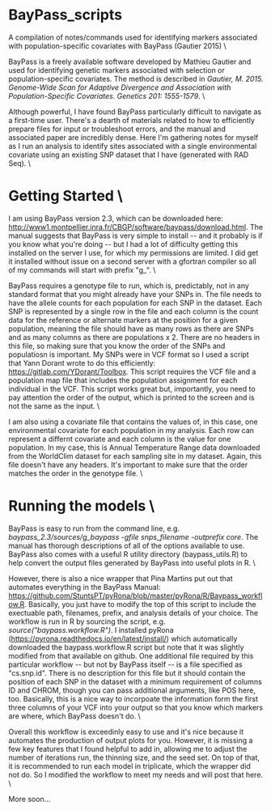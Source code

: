 # BayPass_scripts
A compilation of notes/commands used for identifying markers associated with population-specific covariates with BayPass (Gautier 2015) \

BayPass is a freely available software developed by Mathieu Gautier and used for identifying genetic markers associated with selection or population-specific covariates. The method is described in _Gautier, M. 2015. Genome-Wide Scan for Adaptive Divergence and Association with Population-Specific Covariates. Genetics 201: 1555-1579_. \

Although powerful, I have found BayPass particularly difficult to navigate as a first-time user. There's a dearth of materials related to how to efficiently prepare files for input or troubleshoot errors, and the manual and associated paper are incredibly dense. Here I'm gathering notes for myself as I run an analysis to identify sites associated with a single environmental covariate using an existing SNP dataset that I have (generated with RAD Seq). \

# Getting Started \
I am using BayPass version 2.3, which can be downloaded here: http://www1.montpellier.inra.fr/CBGP/software/baypass/download.html. The manual suggests that BayPass is very simple to install -- and it probably is if you know what you're doing -- but I had a lot of difficulty getting this installed on the server I use, for which my permissions are limited. I did get it installed without issue on a second server with a gfortran compiler so all of my commands will start with prefix "g_". \

BayPass requires a genotype file to run, which is, predictably, not in any standard format that you might already have your SNPs in. The file needs to have the allele counts for each population for each SNP in the dataset. Each SNP is represented by a single row in the file and each column is the count data for the reference or alternate markers at the position for a given population, meaning the file should have as many rows as there are SNPs and as many columns as there are populations x 2. There are no headers in this file, so making sure that you know the order of the SNPs and populatiosn is important. My SNPs were in VCF format so I used a script that Yann Dorant wrote to do this efficiently: https://gitlab.com/YDorant/Toolbox. This script requires the VCF file and a population map file that includes the population assignment for each individual in the VCF. This script works great but, importantly, you need to pay attention the order of the output, which is printed to the screen and is not the same as the input. \

I am also using a covariate file that contains the values of, in this case, one environmental covariate for each population in my analysis. Each row can represent a differnt covariate and each column is the value for one population. In my case, this is Annual Temperature Range data downloaded from the WorldClim dataset for each sampling site in my dataset. Again, this file doesn't have any headers. It's important to make sure that the order matches the order in the genotype file. \

# Running the models \
BayPass is easy to run from the command line, e.g. _baypass_2.3/sources/g_baypass -gfile snps_filename -outprefix core_. The manual has thorough descriptions of all of the options available to use. BayPass also comes with a useful R utility directory (baypass_utils.R) to help convert the output files generated by BayPass into useful plots in R. \

However, there is also a nice wrapper that Pina Martins put out that automates everything in the BayPass Manual: https://github.com/StuntsPT/pyRona/blob/master/pyRona/R/Baypass_workflow.R. Basically, you just have to modify the top of this script to include the exectuable path, filenames, prefix, and analysis details of your choice. The workflow is run in R by sourcing the script, e.g. _source("baypass.workflow.R")_. I installed pyRona (https://pyrona.readthedocs.io/en/latest/install/) which automatically downloaded the baypass.workflow.R script but note that it was slightly modified from that available on github. One additional file required by this particular workflow -- but not by BayPass itself -- is a file specified as "cs.snp.id". There is no description for this file but it should contain the position of each SNP in the dataset with a minimum requirement of columns ID and CHROM, though you can pass additional arguments, like POS here, too. Basically, this is a nice way to incorpoate the information form the first three columns of your VCF into your output so that you know which markers are where, which BayPass doesn't do. \

Overall this workflow is exceedinly easy to use and it's nice because it automates the production of output plots for you. However, it is missing a few key features that I found helpful to add in, allowing me to adjust the number of iterations run, the thinning size, and the seed set. On top of that, it is recommended to run each model in triplicate, which the wrapper did not do. So I modified the workflow to meet my needs and will post that here. \

More soon...
